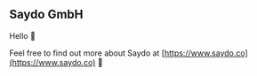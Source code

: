 ## Saydo GmbH

Hello 👋 

Feel free to find out more about Saydo at [https://www.saydo.co](https://www.saydo.co) :slightly_smiling_face:	
